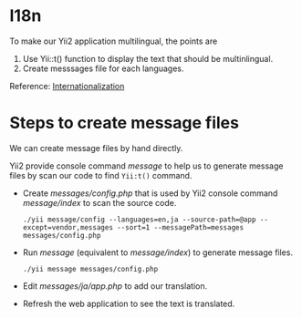# I18n

To make our Yii2 application multilingual, the points are
1. Use Yii::t() function to display the text that should be multinlingual.
2. Create messsages file for each languages.

Reference: [Internationalization](https://www.yiiframework.com/doc/guide/2.0/en/tutorial-i18n)

# Steps to create message files

We can create message files by hand directly.

Yii2 provide console command *message* to help us to generate message files by scan our code to find `Yii:t()` command. 

* Create *messages/config.php* that is used by Yii2 console command *message/index* to scan the source code.
  
  ```
  ./yii message/config --languages=en,ja --source-path=@app --except=vendor,messages --sort=1 --messagePath=messages messages/config.php
  ```
  
* Run *message* (equivalent to *message/index*) to generate message files.
  ```
  ./yii message messages/config.php
  ```
  
* Edit *messages/ja/app.php* to add our translation.
* Refresh the web application to see the text is translated.